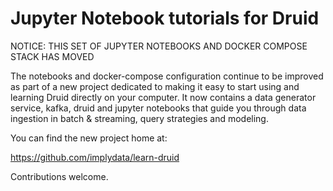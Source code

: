# Jupyter Notebook tutorials for Druid

<!--
  ~ Licensed to the Apache Software Foundation (ASF) under one
  ~ or more contributor license agreements.  See the NOTICE file
  ~ distributed with this work for additional information
  ~ regarding copyright ownership.  The ASF licenses this file
  ~ to you under the Apache License, Version 2.0 (the
  ~ "License"); you may not use this file except in compliance
  ~ with the License.  You may obtain a copy of the License at
  ~
  ~   http://www.apache.org/licenses/LICENSE-2.0
  ~
  ~ Unless required by applicable law or agreed to in writing,
  ~ software distributed under the License is distributed on an
  ~ "AS IS" BASIS, WITHOUT WARRANTIES OR CONDITIONS OF ANY
  ~ KIND, either express or implied.  See the License for the
  ~ specific language governing permissions and limitations
  ~ under the License.
  -->

NOTICE: THIS SET OF JUPYTER NOTEBOOKS AND DOCKER COMPOSE STACK HAS MOVED

The notebooks and docker-compose configuration continue to be improved as part of a new project dedicated to 
making it easy to start using and learning Druid directly on your computer. It now contains a data generator service, 
kafka, druid and jupyter notebooks that guide you through data ingestion in batch & streaming, query strategies and 
modeling.

You can find the new project home at:

https://github.com/implydata/learn-druid

Contributions welcome.
